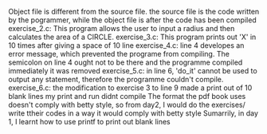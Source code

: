 Object file is different from the source file. the source file is the code written by the pogrammer, while the object file is after the code has been compiled
exercise_2.c: This program allows the user to input a radius and then calculates the area of a CIRCLE.
exercise_3.c: This program prints out 'X' in 10 times after giving a space of 10 line
exercise_4.c: line 4 developes an error message, which prevented the programe from compiling. The semicolon on line 4 ought not to be there and the programme compiled immediately it was removed
exercise_5.c: in line 6, 'do_it' cannot be used to output any statement, therefore the programme couldn't compile.
exercise_6.c: the modification to exercise 3 to line 9 made a print out of 10 blank lines
my print and run didnt compile
The format the pdf book uses doesn't comply with betty style, so from day2, I would do the exercises/ write ttheir codes in a way it would comply with betty style
Sumarrily, in day 1, I learnt how to use printf to print out blank lines 
